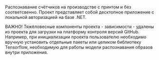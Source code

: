 Распознавание счётчиков на производстве с принтом и без соответсвенно. Проект представляет собой десктопное приложение с локальной авторизацией на базе .NET.

ВАЖНО!
Тяжёловесные компоненты проекта - зависимости - удалены из проекта для загрузки на платформу контроля версий GitHub. Например, при инициализации проекта пользователю необходимо вручную установить отдельные пакеты или целиком библиотеку Tensorflow, необходимую для работы модели распознавания образов внутри приложения.
